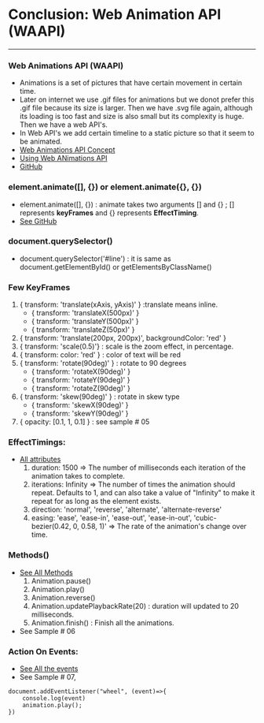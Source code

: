# Conclusion: Web Animation API (WAAPI)

-------------------------------------------------------------
### Web Animations API (WAAPI)
- Animations is a set of pictures that have certain movement in certain time.
- Later on internet we use .gif files for animations but we donot prefer this .gif file because its size is larger. Then we have .svg file again, although its loading is too fast and size is also small but its complexity is huge. Then we have a web API's.
- In Web API's we add certain timeline to a static picture so that it seem to be animated.
- [Web Animations API Concept](https://developer.mozilla.org/en-US/docs/Web/API/Web_Animations_API/Web_Animations_API_Concepts)
- [Using Web ANimations API](https://developer.mozilla.org/en-US/docs/Web/API/Web_Animations_API/Using_the_Web_Animations_API)
- [GitHub](https://github.com/web-animations/web-animations-js/blob/dev/docs/examples.md)

### element.animate([], {}) or element.animate({}, {})
- element.animate([], {}) : animate takes two arguments [] and {} ; [] represents **keyFrames** and {} represents **EffectTiming**. 
- [See GitHub](https://github.com/web-animations/web-animations-js/blob/dev/docs/examples.md)

### document.querySelector()
- document.querySelector('#line') : it is same as document.getElementById() or getElementsByClassName()

### Few KeyFrames
1. { transform: 'translate(xAxis, yAxis)' } :translate means inline.
    - { transform: 'translateX(500px)' } 
    - { transform: 'translateY(500px)' } 
    - { transform: 'translateZ(50px)' }
2. { transform: 'translate(200px, 200px)', backgroundColor: 'red' }
3. { transform: 'scale(0.5)'}  : scale is the zoom effect, in percentage.
4. { transform: color: 'red' } : color of text will be red
5. { transform: 'rotate(90deg)' }  : rotate to 90 degrees
    - { transform: 'rotateX(90deg)' }
    - { transform: 'rotateY(90deg)' }
    - { transform: 'rotateZ(90deg)' }
6. { transform: 'skew(90deg)' }    : rotate in skew type
    - { transform: 'skewX(90deg)' }
    - { transform: 'skewY(90deg)' }
7. { opacity: [0.1, 1, 0.1] }  : see sample # 05


### EffectTimings:
- [All attributes](https://developer.mozilla.org/en-US/docs/Web/API/EffectTiming)
  1. duration: 1500 => The number of milliseconds each iteration of the animation takes to complete.
  2. iterations: Infinity    => The number of times the animation should repeat. Defaults to 1, and can also take a value of "Infinity" to make it repeat for as long as the element exists.
  3. direction: 'normal', 'reverse', 'alternate', 'alternate-reverse'
  4. easing: 'ease', 'ease-in', 'ease-out', 'ease-in-out', 'cubic-bezier(0.42, 0, 0.58, 1)' => The rate of the animation's change over time.

### Methods()
- [See All Methods](https://developer.mozilla.org/en-US/docs/Web/API/Animation)
  1. Animation.pause()
  2. Animation.play()
  3. Animation.reverse()
  4. Animation.updatePlaybackRate(20)    : duration will updated to 20 milliseconds.
  5. Animation.finish()  :   Finish all the animations.
- See Sample # 06


### Action On Events:
- [See All the events](https://developer.mozilla.org/en-US/docs/Web/API/Animation)
- See Sample # 07, 
```
document.addEventListener("wheel", (event)=>{
    console.log(event)
    animation.play();
})
```
